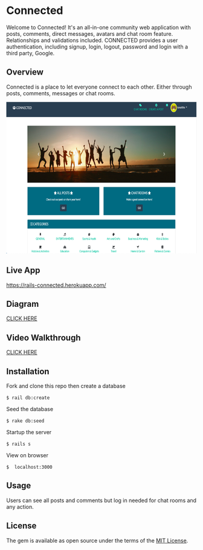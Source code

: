 # Connected

Welcome to Connected! It's an all-in-one community web application with posts, comments, direct messages, avatars and chat room feature. Relationships and validations included. CONNECTED provides a user authentication, including signup, login, logout, password and login with a third party, Google.


## Overview

Connected is a place to let everyone connect to each other. Either through posts, comments, messages or chat rooms.

<img src="./public/images/example.png" width="640" height="400" />

## Live App
https://rails-connected.herokuapp.com/

## Diagram
[CLICK HERE](db/connected_diagram.png)

## Video Walkthrough

[CLICK HERE](https://youtu.be/lFZFHlJxxW8)

## Installation

Fork and clone this repo then create a database

    $ rail db:create

Seed the database

    $ rake db:seed

Startup the server

    $ rails s

View on browser

    $  localhost:3000

## Usage

Users can see all posts and comments but log in needed for chat rooms and any action.

## License

The gem is available as open source under the terms of the [MIT License](https://opensource.org/licenses/MIT).
